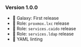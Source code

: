 ### Version 1.0.0

- 🎉 Galaxy: First release
- 🎉 Role: `proxmox.lxc` release
- 🎉 Role: `services.caido` release
- 🎉 Role: `services.ldap` release
- 💄 YAML linting
